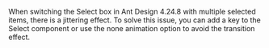 When switching the Select box in Ant Design 4.24.8 with multiple selected items, there is a jittering effect. To solve this issue, you can add a key to the Select component or use the none animation option to avoid the transition effect.
